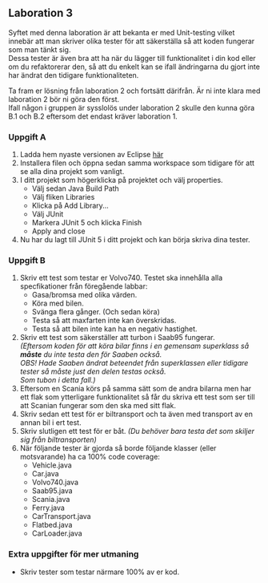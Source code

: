 ## Laboration 3

Syftet med denna laboration är att bekanta er med Unit-testing vilket innebär att man skriver olika tester 
för att säkerställa så att koden fungerar som man tänkt sig.<br> 
Dessa tester är även bra att ha när du lägger till funktionalitet i din kod eller om du refaktorerar den, så att du 
enkelt kan se ifall ändringarna du gjort inte har ändrat den tidigare funktionaliteten.<br>

Ta fram er lösning från laboration 2 och fortsätt därifrån. Är ni inte klara med laboration 2 bör ni göra den först.<br>
Ifall någon i gruppen är sysslolös under laboration 2 skulle den kunna göra B.1 och B.2 eftersom det endast kräver laboration 1.

### Uppgift A
1. Ladda hem nyaste versionen av Eclipse [här](https://www.eclipse.org/downloads/download.php?file=/oomph/epp/2018-12/R/eclipse-inst-win64.exe)
2. Installera filen och öppna sedan samma workspace som tidigare för att se alla dina projekt som vanligt.
3. I ditt projekt som högerklicka på projektet och välj properties.
    * Välj sedan Java Build Path 
    * Välj fliken Libraries
    * Klicka på Add Library...
    * Välj JUnit
    * Markera JUnit 5 och klicka Finish
    * Apply and close
4. Nu har du lagt till JUnit 5 i ditt projekt och kan börja skriva dina tester.

### Uppgift B
1. Skriv ett test som testar er Volvo740. Testet ska innehålla alla specfikationer från föregående labbar:
    * Gasa/bromsa med olika värden.
    * Köra med bilen.
    * Svänga flera gånger. (Och sedan köra)
    * Testa så att maxfarten inte kan överskridas.
    * Testa så att bilen inte kan ha en negativ hastighet.
2. Skriv ett test som säkerställer att turbon i Saab95 fungerar. <br>
*(Eftersom koden för att köra bilar finns i en gemensam superklass så __måste__ du inte testa den för Saaben också. <br>
OBS! Hade Saaben ändrat beteendet från superklassen eller tidigare tester så måste just den delen testas också. <br>
Som tubon i detta fall.)*
3. Eftersom en Scania körs på samma sätt som de andra bilarna men har ett flak som ytterligare funktionalitet så får du skriva ett test som ser till att Scanian fungerar som den ska med sitt flak.
4. Skriv sedan ett test för er biltransport och ta även med transport av en annan bil i ert test.
5. Skriv slutligen ett test för er båt. *(Du behöver bara testa det som skiljer sig från biltransporten)*
6. När följande tester är gjorda så borde följande klasser (eller motsvarande) ha ca 100% code coverage:
    * Vehicle.java
    * Car.java
    * Volvo740.java
    * Saab95.java
    * Scania.java
    * Ferry.java
    * CarTransport.java
    * Flatbed.java
    * CarLoader.java


### Extra uppgifter för mer utmaning
  * Skriv tester som testar närmare 100% av er kod.
